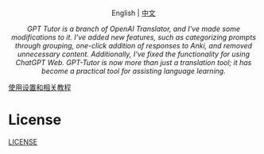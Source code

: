 <p align="center">
    <br> English | <a href="README-CN.md">中文</a>
</p>
<p align="center">
    <em>GPT Tutor is a branch of OpenAI Translator, and I've made some modifications to it. I've added new features, such as categorizing prompts through grouping, one-click addition of responses to Anki, and removed unnecessary content. Additionally, I've fixed the functionality for using ChatGPT Web. GPT-Tutor is now more than just a translation tool; it has become a practical tool for assisting language learning.</em>
</p>

[使用设置和相关教程](https://chatgpt-tutor.vercel.app/)

# License

[LICENSE](./LICENSE)


